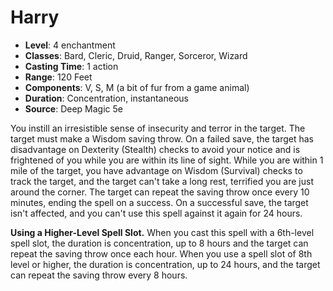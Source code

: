 # Harry

- **Level**: 4 enchantment
- **Classes**: Bard, Cleric, Druid, Ranger, Sorceror, Wizard
- **Casting Time**: 1 action
- **Range**: 120 Feet
- **Components**: V, S, M (a bit of fur from a game animal)
- **Duration**: Concentration, instantaneous
- **Source**: Deep Magic 5e

You instill an irresistible sense of insecurity and terror in the target. The target must make a Wisdom saving throw. On a failed save, the target has disadvantage on Dexterity (Stealth) checks to avoid your notice and is frightened of you while you are within its line of sight. While you are within 1 mile of the target, you have advantage on Wisdom (Survival) checks to track the target, and the target can't take a long rest, terrified you are just around the corner. The target can repeat the saving throw once every 10 minutes, ending the spell on a success.
  On a successful save, the target isn't affected, and you can't use this spell against it again for 24 hours.

**Using a Higher-Level Spell Slot.** When you cast this spell with a 6th-level spell slot, the duration is concentration, up to 8 hours and the target can repeat the saving throw once each hour. When you use a spell slot of 8th level or higher, the duration is concentration, up to 24 hours, and the target can repeat the saving throw every 8 hours.
